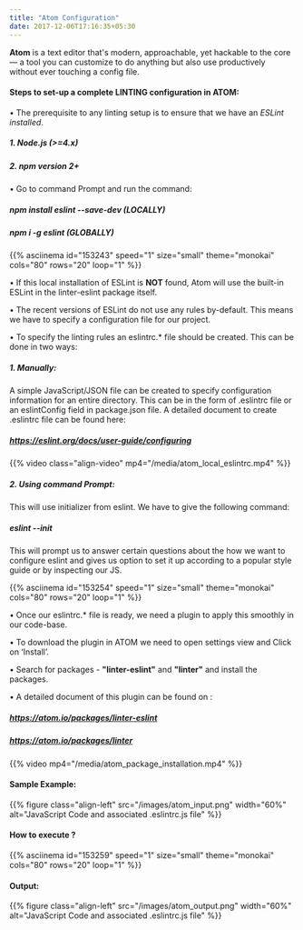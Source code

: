 ```yaml
---
title: "Atom Configuration"
date: 2017-12-06T17:16:35+05:30
---
```


__Atom__ is a text editor that's modern, approachable, yet hackable to the core — a tool you can customize to do anything but also use productively without ever touching a config file.

#### Steps to set-up a complete __LINTING__ configuration in __ATOM__:

•	The prerequisite to any linting setup is to ensure that we have an _ESLint installed_.<br/>

#####  1. __Node.js (>=4.x)__
#####  2. __npm version 2+__

•	Go to command Prompt and run the command:<br/>
##### __npm install eslint --save-dev (LOCALLY)__
##### __npm i -g eslint (GLOBALLY)__

{{% asciinema id="153243" speed="1" size="small" theme="monokai" cols="80" rows="20" loop="1" %}}

•	If this local installation of ESLint is __NOT__ found, Atom will use the built-in ESLint in the linter-eslint package itself.

•	The recent versions of ESLint do not use any rules by-default. This means we have to specify a configuration file for our project.

•	To specify the linting rules an eslintrc.* file should be created. This can be done in two ways:

##### 1. Manually:
A simple JavaScript/JSON file can be created to specify configuration information for an entire directory. This can be in the form of .eslintrc file or an eslintConfig field in package.json file. A detailed document to create .eslintrc file can be found here:

##### https://eslint.org/docs/user-guide/configuring

{{%
  video class="align-video" mp4="/media/atom_local_eslintrc.mp4"
%}}

##### 2. Using command Prompt:
This will use initializer from eslint. We have to give the following command:<br/>

#####  __eslint --init__

This will prompt us to answer certain questions about the how we want to configure eslint and gives us option to set it up according to a popular style guide or by inspecting our JS.

{{% asciinema id="153254" speed="1" size="small" theme="monokai" cols="80" rows="20" loop="1" %}}

•	Once our eslintrc.* file is ready, we need a plugin to apply this smoothly in our code-base.

•	To download the plugin in ATOM we need to open settings view and Click on ‘Install’.

•	Search for packages - __"linter-eslint"__ and __"linter"__ and install the packages.

•	A detailed document of this plugin can be found on :
##### https://atom.io/packages/linter-eslint
##### https://atom.io/packages/linter

{{%
  video mp4="/media/atom_package_installation.mp4"
%}}

#### Sample Example:

{{% figure class="align-left" src="/images/atom_input.png" width="60%" alt="JavaScript Code and associated .eslintrc.js file" %}}

#### How to execute ?

{{% asciinema id="153259" speed="1" size="small" theme="monokai" cols="80" rows="20" loop="1" %}}

#### Output:

{{% figure class="align-left" src="/images/atom_output.png" width="60%" alt="JavaScript Code and associated .eslintrc.js file" %}}
